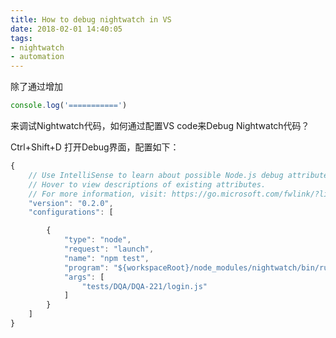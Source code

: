 ```yaml
---
title: How to debug nightwatch in VS
date: 2018-02-01 14:40:05
tags: 
- nightwatch
- automation
---
```


除了通过增加
```javascript
console.log('===========')
```
来调试Nightwatch代码，如何通过配置VS code来Debug Nightwatch代码？

Ctrl+Shift+D 打开Debug界面，配置如下：

```javascript
{
    // Use IntelliSense to learn about possible Node.js debug attributes.
    // Hover to view descriptions of existing attributes.
    // For more information, visit: https://go.microsoft.com/fwlink/?linkid=830387
    "version": "0.2.0",
    "configurations": [

        {
            "type": "node",
            "request": "launch",
            "name": "npm test",
            "program": "${workspaceRoot}/node_modules/nightwatch/bin/runner.js",
            "args": [
                "tests/DQA/DQA-221/login.js"
            ]
        }
    ]
}
```